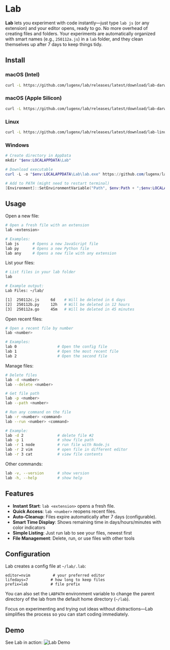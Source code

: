 # Lab
**Lab** lets you experiment with code instantly—just type `lab js` (or any extension) and your editor opens, ready to go. No more overhead of creating files and folders. Your experiments are automatically organized with smart names (e.g., `250112a.js`) in a `lab` folder, and they clean themselves up after 7 days to keep things tidy.

## Install
### macOS (Intel)
```bash
curl -L https://github.com/lugenx/lab/releases/latest/download/lab-darwin-amd64 -o /tmp/lab && chmod +x /tmp/lab && sudo mv /tmp/lab /usr/local/bin/lab
```
### macOS (Apple Silicon)
```bash
curl -L https://github.com/lugenx/lab/releases/latest/download/lab-darwin-arm64 -o /tmp/lab && chmod +x /tmp/lab && sudo mv /tmp/lab /usr/local/bin/lab

```
### Linux
```bash
curl -L https://github.com/lugenx/lab/releases/latest/download/lab-linux-amd64 -o /tmp/lab && chmod +x /tmp/lab && sudo mv /tmp/lab /usr/local/bin/lab
```
### Windows
```powershell
# Create directory in AppData
mkdir "$env:LOCALAPPDATA\Lab"

# Download executable
curl -L -o "$env:LOCALAPPDATA\Lab\lab.exe" https://github.com/lugenx/lab/releases/latest/download/lab-windows-amd64.exe

# Add to PATH (might need to restart terminal)
[Environment]::SetEnvironmentVariable("Path", $env:Path + ";$env:LOCALAPPDATA\Lab", "User")
```
## Usage
Open a new file:
```bash
# Open a fresh file with an extension
lab <extension> 

# Examples:
lab js      # Opens a new JavaScript file
lab py      # Opens a new Python file
lab any     # Opens a new file with any extension
```

List your files:
```bash
# List files in your lab folder
lab

# Example output:
Lab Files: ~/lab/

[1]  250112c.js     6d    # Will be deleted in 6 days
[2]  250112b.py     12h   # Will be deleted in 12 hours
[3]  250112a.go     45m   # Will be deleted in 45 minutes
```

Open recent files:
```bash
# Open a recent file by number
lab <number>

# Examples:
lab 0                  # Open the config file
lab 1                  # Open the most recent file
lab 2                  # Open the second file
```
Manage files:
```bash
# Delete files
lab -d <number>
lab --delete <number>

# Get file path
lab -p <number>
lab --path <number>

# Run any command on the file
lab -r <number> <command>
lab --run <number> <command>

# Example:
lab -d 2               # delete file #2
lab -p 1               # show file path
lab -r 1 node          # run file with Node.js
lab -r 2 vim           # open file in different editor
lab -r 3 cat           # view file contents

```
Other commands:
```bash
lab -v, --version      # show version
lab -h, --help         # show help
```

## Features
- **Instant Start**: `lab <extension>` opens a fresh file.
- **Quick Access**: `lab <number>` reopens recent files.
- **Auto-Cleanup**: Files expire automatically after 7 days (configurable).
- **Smart Time Display**: Shows remaining time in days/hours/minutes with color indicators
- **Simple Listing**: Just run lab to see your files, newest first
- **File Management**: Delete, run, or use files with other tools

## Configuration
Lab creates a config file at `~/lab/.lab`:
```
editor=nvim          # your preferred editor
lifedays=7          # how long to keep files
prefix=lab          # file prefix
```
You can also set the `LABPATH` environment variable to change the parent directory of the lab from the default home directory (`~/lab`).

Focus on experimenting and trying out ideas without distractions—Lab simplifies the process so you can start coding immediately.

 ## Demo
 See Lab in action:
 ![Lab Demo](./demo.gif)
